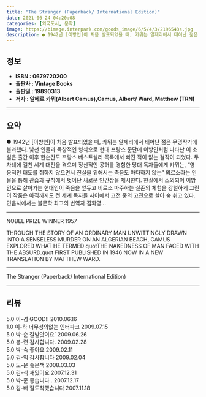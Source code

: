 ```yaml
---
title: "The Stranger (Paperback/ International Edition)"
date: 2021-06-24 04:20:08
categories: [외국도서, 문학]
image: https://bimage.interpark.com/goods_image/6/5/4/3/2196543s.jpg
description: ● 1942년 [이방인]이 처음 발표되었을 때, 카뮈는 알제리에서 태어난 젊은 무명작가에 불과했다. 낯선 인물과 독창적인 형식으로 현대 프랑스 문단에 이방인처럼 나타난 이 소설은 출간 이후 한순간도 프랑스 베스트셀러 목록에서 빠진 적이 없는 걸작이 되었다. 두 차례에 걸친 세계 대전을
---
```


## **정보**

- **ISBN : 0679720200**
- **출판사 : Vintage Books**
- **출판일 : 19890313**
- **저자 : 알베르 카뮈(Albert Camus),Camus, Albert/ Ward, Matthew (TRN)**

------



## **요약**

●  1942년 [이방인]이 처음 발표되었을 때, 카뮈는 알제리에서 태어난 젊은 무명작가에 불과했다. 낯선 인물과 독창적인 형식으로 현대 프랑스 문단에 이방인처럼 나타난 이 소설은 출간 이후 한순간도 프랑스 베스트셀러 목록에서 빠진 적이 없는 걸작이 되었다. 두 차례에 걸친 세계 대전을 겪으며 정신적인 공허를 경험한 당대 독자들에게 카뮈는, “영웅적인 태도를 취하지 않으면서 진실을 위해서는 죽음도 마다하지 않는” 뫼르소라는 인물을 통해 관습과 규칙에서 벗어난 새로운 인간상을 제시한다. 현실에서 소외되어 이방인으로 살아가는 현대인이 죽음을 앞두고 비로소 마주하는 실존의 체험을 강렬하게 그린 이 작품은 아직까지도 전 세계 독자들 사이에서 고전 중의 고전으로 살아 숨 쉬고 있다.민음사에서는 불문학 최고의 번역자 김화영...

------

NOBEL PRIZE WINNER 1957

THROUGH THE STORY OF AN ORDINARY MAN UNWITTINGLY DRAWN INTO A SENSELESS MURDER ON AN ALGERIAN BEACH, CAMUS EXPLORED WHAT HE TERMED quotTHE NAKEDNESS OF MAN FACED WITH THE ABSURD.quot FIRST PUBLISHED IN 1946 NOW IN A NEW TRANSLATION BY MATTHEW WARD.

------


The Stranger (Paperback/ International Edition) 

------


## **리뷰** 

5.0 이-경 GOOD!! 2010.06.16 <br/>1.0 이-하 너무성의없는 인터파크 2009.07.15 <br/>5.0 박-순 잘받앗어요` 2009.06.26 <br/>5.0 봉-련 감사합니다. 2009.02.28 <br/>5.0 박-숙 좋아요 2009.02.11 <br/>5.0 김-익 감사합니다 2009.02.04 <br/>5.0 노-운 좋은책 2008.03.03 <br/>5.0 김-식 재밌어요 2007.12.31 <br/>5.0 박-준 좋습니다 . 2007.12.17 <br/>5.0 김-배 잘도착했습니다 2007.11.18 <br/>